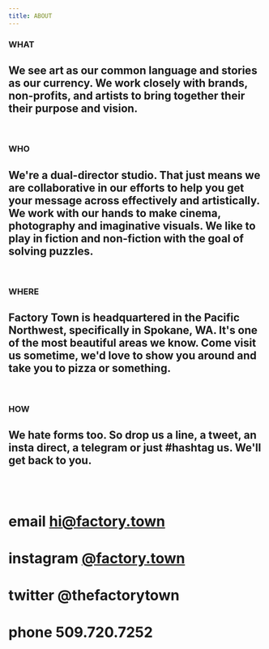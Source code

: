 ```yaml
---
title: ABOUT
---
```


### WHAT

## We see art as our common language and stories as our currency. We work closely with brands, non-profits, and artists to bring together their their purpose and vision. 
<BR>

### WHO

## We're a dual-director studio. That just means we are collaborative in our efforts to help you get your message across effectively and artistically. We work with our hands to make cinema, photography and imaginative visuals. We like to play in fiction and non-fiction with the goal of solving puzzles.
<BR>

### WHERE

## Factory Town is headquartered in the Pacific Northwest, specifically in Spokane, WA. It's one of the most beautiful areas we know. Come visit us sometime, we'd love to show you around and take you to pizza or something.
<BR>

### HOW

## We hate forms too. So drop us a line, a tweet, an insta direct, a telegram or just #hashtag us. We'll get back to you.
<BR>
<BR>

# email <A HREF="mailto:hi@factory.town">hi@factory.town</A>

# instagram [@factory.town](http://instagram.com/factory.town)

# twitter @thefactorytown

# phone 509.720.7252